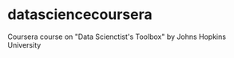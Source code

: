 datasciencecoursera
===================

Coursera course on "Data Scienctist's Toolbox" by Johns Hopkins University
